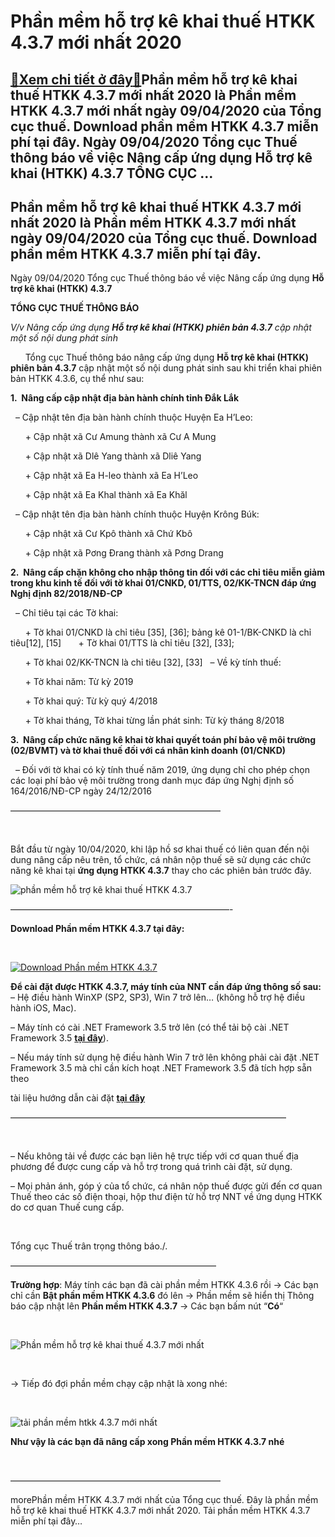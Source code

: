 Phần mềm hỗ trợ kê khai thuế HTKK 4.3.7 mới nhất 2020
=====================================================

[:gift:Xem chi tiết ở đây:gift:](https://hddtvn.com/phan-mem-ho-tro-ke-khai-thue-htkk-4-3-7-moi-nhat-2020/)Phần mềm hỗ trợ kê khai thuế HTKK 4.3.7 mới nhất 2020 là Phần mềm HTKK 4.3.7 mới nhất ngày 09/04/2020 của Tổng cục thuế. Download phần mềm HTKK 4.3.7 miễn phí tại đây. Ngày 09/04/2020 Tổng cục Thuế thông báo về việc Nâng cấp ứng dụng Hỗ trợ kê khai (HTKK) 4.3.7 TỔNG CỤC …
--------------------------------------------------------------------------------------------------------------------------------------------------------------------------------------------------------------------------------------------------------------------------------



Phần mềm hỗ trợ kê khai thuế HTKK 4.3.7 mới nhất 2020 là Phần mềm HTKK 4.3.7 mới nhất ngày 09/04/2020 của Tổng cục thuế. Download phần mềm HTKK 4.3.7 miễn phí tại đây.
-------------------------------------------------------------------------------------------------------------------------------------------------------------------------


Ngày 09/04/2020 Tổng cục Thuế thông báo về việc Nâng cấp ứng dụng **Hỗ trợ kê khai (HTKK) 4.3.7**



  

**TỔNG CỤC THUẾ THÔNG BÁO**

*V/v Nâng cấp ứng dụng **Hỗ trợ kê khai (HTKK) phiên bản 4.3.7** cập nhật một số nội dung phát sinh*  

  
    Tổng cục Thuế thông báo nâng cấp ứng dụng **Hỗ trợ kê khai (HTKK) phiên bản 4.3.7** cập nhật một số nội dung phát sinh sau khi triển khai phiên bản HTKK 4.3.6, cụ thể như sau:


**1.  Nâng cấp cập nhật địa bàn hành chính tỉnh Đắk Lắk**  

  – Cập nhật tên địa bàn hành chính thuộc Huyện Ea H’Leo:  

      + Cập nhật xã Cư Amung thành xã Cư A Mung  

      + Cập nhật xã Dlê Yang thành xã Dliê Yang  

      + Cập nhật xã Ea H-leo thành xã Ea H’Leo  

      + Cập nhật xã Ea Khal thành xã Ea Khăl  

  – Cập nhật tên địa bàn hành chính thuộc Huyện Krông Búk:  

      + Cập nhật xã Cư Kpô thành xã Chứ Kbô  

      + Cập nhật xã Pơng Đrang thành xã Pơng Drang


**2.  Nâng cấp chặn không cho nhập thông tin đối với các chỉ tiêu miễn giảm trong khu kinh tế đối với tờ khai 01/CNKD, 01/TTS, 02/KK-TNCN đáp ứng Nghị định 82/2018/NĐ-CP**  

  – Chỉ tiêu tại các Tờ khai:  

      + Tờ khai 01/CNKD là chỉ tiêu [35], [36]; bảng kê 01-1/BK-CNKD là chỉ tiêu[12], [15]
      + Tờ khai 01/TTS là chỉ tiêu [32], [33];  

      + Tờ khai 02/KK-TNCN là chỉ tiêu [32], [33]
  – Về kỳ tính thuế:  

      + Tờ khai năm: Từ kỳ 2019  

      + Tờ khai quý: Từ kỳ quý 4/2018  

      + Tờ khai tháng, Tờ khai từng lần phát sinh: Từ kỳ tháng 8/2018


**3.  Nâng cấp chức năng kê khai tờ khai quyết toán phí bảo vệ môi trường (02/BVMT) và tờ khai thuế đối với cá nhân kinh doanh (01/CNKD)**  

  – Đối với tờ khai có kỳ tính thuế năm 2019, ứng dụng chỉ cho phép chọn các loại phí bảo vệ môi trường trong danh mục đáp ứng Nghị định số 164/2016/NĐ-CP ngày 24/12/2016



  

————————————————————————

  

Bắt đầu từ ngày 10/04/2020, khi lập hồ sơ khai thuế có liên quan đến nội dung nâng cấp nêu trên, tổ chức, cá nhân nộp thuế sẽ sử dụng các chức năng kê khai tại **ứng dụng HTKK 4.3.7** thay cho các phiên bản trước đây.

  

![phần mềm hỗ trợ kê khai thuế HTKK 4.3.7](https://hddtvn.com/wp-content/uploads/2021/01/phan-mem-ho-ke-khai-thue-HTKK-4_3_7.png "phần mềm hỗ trợ kê khai thuế HTKK 4.3.7")

—————————————————————————-



**Download Phần mềm HTKK 4.3.7 tại đây:**  

  

[![Download Phần mềm HTKK 4.3.7](https://hddtvn.com/wp-content/uploads/2021/01/tai-xuong.png "Download Phần mềm HTKK 4.3.7")](https://www.fshare.vn/file/41KG9QLKRUQR "Download Phần mềm HTKK 4.3.7")


**Để cài đặt được HTKK 4.3.7, máy tính của NNT cần đáp ứng thông số sau:**
– Hệ điều hành WinXP (SP2, SP3), Win 7 trở lên… (không hỗ trợ hệ điều hành iOS, Mac).


– Máy tính có cài .NET Framework 3.5 trở lên (có thể tải bộ cài .NET Framework 3.5 **[tại đây](https://www.fshare.vn/file/F4X6R3TJZ5FH "tải NET Frameword 3.5")**).


 – Nếu máy tính sử dụng hệ điều hành Win 7 trở lên không phải cài đặt .NET Framework 3.5 mà chỉ cần kích hoạt .NET Framework 3.5 đã tích hợp sẵn theo 

tài liệu hướng dẫn cài đặt **[tại đây](http://www.gdt.gov.vn/wps/wcm/connect/ee2414f2-f093-4eb7-91bf-7df936c36444/HD+cai+dat+HTKK+4.0.pdf?MOD=AJPERES&CACHEID=ROOTWORKSPACEee2414f2-f093-4eb7-91bf-7df936c36444 "hướng dẫn cài đặt htkk 4.0")**

  

 ———————————————————————————————–  

  

– Nếu không tải về được các bạn liên hệ trực tiếp với cơ quan thuế địa phương để được cung cấp và hỗ trợ trong quá trình cài đặt, sử dụng.


– Mọi phản ánh, góp ý của tổ chức, cá nhân nộp thuế được gửi đến cơ quan Thuế theo các số điện thoại, hộp thư điện tử hỗ trợ NNT về ứng dụng HTKK do cơ quan Thuế cung cấp.  

 



Tổng cục Thuế trân trọng thông báo./.

  

———————————————————————–

  

**Trường hợp**: Máy tính các bạn đã cài phần mềm HTKK 4.3.6 rồi -> Các bạn chỉ cần **Bật phần mềm HTKK 4.3.6** đó lên -> Phần mềm sẽ hiển thị Thông báo cập nhật lên **Phần mềm HTKK 4.3.7** -> Các bạn bấm nút “**Có**“  

  

![Phần mềm hỗ trợ kê khai thuế 4.3.7 mới nhất](https://hddtvn.com/wp-content/uploads/2021/01/phan-mem-ho-tro-ke-khai-thue-4_3_7-moi-nhat.png "Phần mềm hỗ trợ kê khai thuế 4.3.7 mới nhất")  

  

-> Tiếp đó đợi phần mềm chạy cập nhật là xong nhé:  

  

![tải phần mềm htkk 4.3.7 mới nhất](https://hddtvn.com/wp-content/uploads/2021/01/tai-phan-mem-htkk-4-3_7-moi-nhat.png "tải phần mềm htkk 4.3.7 mới nhất")

**Như vậy là các bạn đã nâng cấp xong Phần mềm HTKK 4.3.7 nhé**

  

————————————————————————

morePhần mềm HTKK 4.3.7 mới nhất của Tổng cục thuế. Đây là phần mềm hỗ trợ kê khai thuế HTKK 4.3.7 mới nhất 2020. Tải phần mềm HTKK 4.3.7 miễn phí tại đây…

